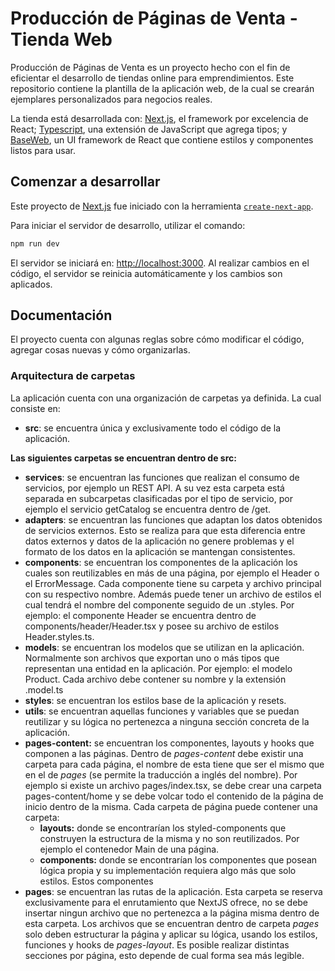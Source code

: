 # Producción de Páginas de Venta - Tienda Web

Producción de Páginas de Venta es un proyecto hecho con el fin de eficientar el desarrollo de tiendas online para emprendimientos. Este repositorio contiene la plantilla de la aplicación web, de la cual se crearán ejemplares personalizados para negocios reales.

La tienda está desarrollada con: [Next.js](https://nextjs.org/), el framework por excelencia de React; [Typescript](https://www.typescriptlang.org/), una extensión de JavaScript que agrega tipos; y [BaseWeb](https://baseweb.design/), un UI framework de React que contiene estilos y componentes listos para usar.

## Comenzar a desarrollar

Este proyecto de [Next.js](https://nextjs.org/) fue iniciado con la herramienta [`create-next-app`](https://github.com/vercel/next.js/tree/canary/packages/create-next-app).

Para iniciar el servidor de desarrollo, utilizar el comando:

```bash
npm run dev
```

El servidor se iniciará en: [http://localhost:3000](http://localhost:3000).
Al realizar cambios en el código, el servidor se reinicia automáticamente y los cambios son aplicados.

## Documentación

El proyecto cuenta con algunas reglas sobre cómo modificar el código, agregar cosas nuevas y cómo organizarlas.

### Arquitectura de carpetas

La aplicación cuenta con una organización de carpetas ya definida. La cual consiste en:

-   **src**: se encuentra única y exclusivamente todo el código de la aplicación.

**Las siguientes carpetas se encuentran dentro de src:**

-   **services**: se encuentran las funciones que realizan el consumo de servicios, por ejemplo un REST API. A su vez esta carpeta está separada en subcarpetas clasificadas por el tipo de servicio, por ejemplo el servicio getCatalog se encuentra dentro de /get.
-   **adapters**: se encuentran las funciones que adaptan los datos obtenidos de servicios externos. Esto se realiza para que esta diferencia entre datos externos y datos de la aplicación no genere problemas y el formato de los datos en la aplicación se mantengan consistentes.
-   **components**: se encuentran los componentes de la aplicación los cuales son reutilizables en más de una página, por ejemplo el Header o el ErrorMessage.
    Cada componente tiene su carpeta y archivo principal con su respectivo nombre. Además puede tener un archivo de estilos el cual tendrá el nombre del componente seguido de un .styles.
    Por ejemplo: el componente Header se encuentra dentro de components/header/Header.tsx y posee su archivo de estilos Header.styles.ts.
-   **models**: se encuentran los modelos que se utilizan en la aplicación. Normalmente son archivos que exportan uno o más tipos que representan una entidad en la aplicación. Por ejemplo: el modelo Product. Cada archivo debe contener su nombre y la extensión .model.ts
-   **styles**: se encuentran los estilos base de la aplicación y resets.
-   **utils**: se encuentran aquellas funciones y variables que se puedan reutilizar y su lógica no pertenezca a ninguna sección concreta de la aplicación.
-   **pages-content:** se encuentran los componentes, layouts y hooks que componen a las páginas.
    Dentro de _pages-content_ debe existir una carpeta para cada página, el nombre de esta tiene que ser el mismo que en el de _pages_ (se permite la traducción a inglés del nombre). Por ejemplo si existe un archivo pages/index.tsx, se debe crear una carpeta
    pages-content/home y se debe volcar todo el contenido de la página de inicio dentro de la misma.
    Cada carpeta de página puede contener una carpeta:
    -   **layouts:** donde se encontrarían los styled-components que construyen la estructura de la misma y no son reutilizados. Por ejemplo el contenedor Main de una página.
    -   **components:** donde se encontrarían los componentes que posean lógica propia y su implementación requiera algo más que solo estilos. Estos componentes
-   **pages**: se encuentran las rutas de la aplicación. Esta carpeta se reserva exclusivamente para el enrutamiento que NextJS ofrece, no se debe insertar ningun archivo que no pertenezca a la página misma dentro de esta carpeta.
    Los archivos que se encuentran dentro de carpeta _pages_ solo deben estructurar la página y aplicar su lógica, usando los estilos, funciones y hooks de _pages-layout_. Es posible realizar distintas secciones por página, esto depende de cual forma sea más legible.
